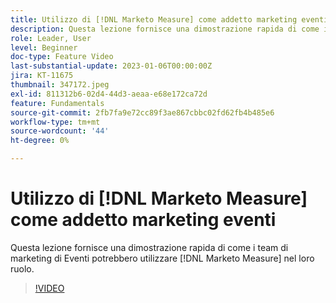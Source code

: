 ```yaml
---
title: Utilizzo di [!DNL Marketo Measure] come addetto marketing eventi
description: Questa lezione fornisce una dimostrazione rapida di come i team di marketing di Eventi potrebbero utilizzare [!DNL Marketo Measure] nel loro ruolo.
role: Leader, User
level: Beginner
doc-type: Feature Video
last-substantial-update: 2023-01-06T00:00:00Z
jira: KT-11675
thumbnail: 347172.jpeg
exl-id: 811312b6-02d4-44d3-aeaa-e68e172ca72d
feature: Fundamentals
source-git-commit: 2fb7fa9e72cc89f3ae867cbbc02fd62fb4b485e6
workflow-type: tm+mt
source-wordcount: '44'
ht-degree: 0%

---
```


# Utilizzo di [!DNL Marketo Measure] come addetto marketing eventi

Questa lezione fornisce una dimostrazione rapida di come i team di marketing di Eventi potrebbero utilizzare [!DNL Marketo Measure] nel loro ruolo.

>[!VIDEO](https://video.tv.adobe.com/v/347172/?quality=12&learn=on)
